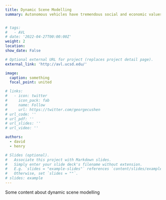 ```yaml
---
title: Dynamic Scene Modelling
summary: Autonomous vehicles have tremendous social and economic values for society. But before we can see large-scale deployment, its perception systems need to make significant progress in robustness and generalization capability. To address these challenges, we bring context, the semantic meaning into the robot perception. Our approach is to conduct research on our full-scale testing vehicles, our living laboratory. We evaluate the state-of-the-art algorithms, search for and address the challenges we found in real-world deployment. Such challenges include long term tracking and prediction of road users, dynamic scene modeling and dynamic planning.


# tags:
#   - AVL
# date: '2022-04-27T00:00:00Z'
weight: 2
location:
show_date: False

# Optional external URL for project (replaces project detail page).
external_link: 'http://avl.ucsd.edu/'

image:
  caption: something
  focal_point: united

# links:
#   - icon: twitter
#     icon_pack: fab
#     name: Follow
#     url: https://twitter.com/georgecushen
# url_code: ''
# url_pdf: ''
# url_slides: ''
# url_video: ''

authors: 
  - david
  - henry

# Slides (optional).
#   Associate this project with Markdown slides.
#   Simply enter your slide deck's filename without extension.
#   E.g. `slides = "example-slides"` references `content/slides/example-slides.md`.
#   Otherwise, set `slides = ""`.
# slides: example
---
```

Some content about dynamic scene modelling